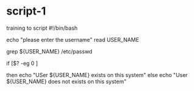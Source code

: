 # script-1
training to script
#!/bin/bash




echo "please enter the username"
read USER_NAME

grep ${USER_NAME} /etc/passwd

if
  [$? -eg 0 ]

then
echo "USer ${USER_NAME} exists on this system"
else
echo "User ${USER_NAME} does not exists on this system" 
